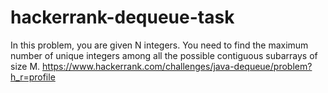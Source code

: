 # hackerrank-dequeue-task

In this problem, you are given N integers. 
You need to find the maximum number of unique integers among all the possible contiguous subarrays of size M.
https://www.hackerrank.com/challenges/java-dequeue/problem?h_r=profile
